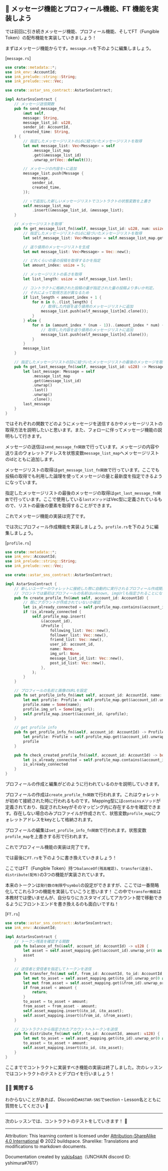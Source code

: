 ## 📧 メッセージ機能とプロフィール機能、FT 機能を実装しよう

では前回に引き続きメッセージ機能、プロフィール機能、そしてFT（Fungible Token）の配布機能を実装していきましょう！

まずはメッセージ機能からです。`message.rs`を下のように編集しましょう。

[`message.rs`]

```rs
use crate::metadata::*;
use ink_env::AccountId;
use ink_prelude::string::String;
use ink_prelude::vec::Vec;

use crate::astar_sns_contract::AstarSnsContract;

impl AstarSnsContract {
    // メッセージ送信関数
    pub fn send_message_fn(
        &mut self,
        message: String,
        message_list_id: u128,
        sender_id: AccountId,
        created_time: String,
    ) {
        // 指定したメッセージリストのidに紐づいたメッセージリストを取得
        let mut message_list: Vec<Message> = self
            .message_list_map
            .get(&message_list_id)
            .unwrap_or(Vec::default());

        // メッセージの内容を↑に追加
        message_list.push(Message {
            message,
            sender_id,
            created_time,
        });

        // ↑で追加した新しいメッセージリストでコントラクトの状態変数を上書き
        self.message_list_map
            .insert(&message_list_id, &message_list);
    }

    // メッセージリストを取得`
    pub fn get_message_list_fn(&self, message_list_id: u128, num: usize) -> Vec<Message> {
        // 指定したメッセージリストのidに紐づいたメッセージリストを取得
        let self_message_list: Vec<Message> = self.message_list_map.get(&message_list_id).unwrap();

        // 返り値用のメッセージリストを生成
        let mut message_list: Vec<Message> = Vec::new();

        // どれくらいの量の投稿を取得するかを指定
        let amount_index: usize = 5;

        // メッセージリストの長さを取得
        let list_length: usize = self_message_list.len();

        // コントラクトに格納された投稿の量が指定された量の投稿より多いか判定。
        // それによって取得方法が異なるため
        if list_length < amount_index + 1 {
            for m in 0..(list_length) {
                // 取得した内容を返り値用のメッセージリストに追加
                message_list.push(self_message_list[m].clone());
            }
        } else {
            for n in (amount_index * (num - 1))..(amount_index * num) {
                // 取得した内容を返り値用のメッセージリストに追加
                message_list.push(self_message_list[n].clone());
            }
        }
        message_list
    }

    // 指定したメッセージリストのIDに紐づいたメッセージリストの最後のメッセージを取得
    pub fn get_last_message_fn(&self, message_list_id: u128) -> Message {
        let last_message: Message = self
            .message_list_map
            .get(&message_list_id)
            .unwrap()
            .last()
            .unwrap()
            .clone();
        last_message
    }
}
```

ではそれぞれの関数でどのようにメッセージを送信するかやメッセージリストの取得方法を説明したいと思います。また、フォローに伴ってメッセージ機能の説明もして行きます。

メッセージの送信は`send_message_fn関数`で行っています。メッセージの内容や送り主のウォレットアドレスを状態変数`message_list_map`へメッセージリストのidとともに追加します。

メッセージリストの取得は`get_message_list_fn関数`で行っています。ここでも投稿の取得でも利用した論理を使ってメッセージの量と最新度を指定できるようになっています。

指定したメッセージリストの最後のメッセージの取得は`get_last_message_fn関数`で行っています。ここで使用している`lastメソッド`はVec型に定義されているもので、リストの最後の要素を取得することができます。

これでメッセージ機能の実装は完了です。

では次にプロフィール作成機能を実装しましょう。`profile.rs`を下のように編集しましょう。

[`profile.rs`]

```rs
use crate::metadata::*;
use ink_env::AccountId;
use ink_prelude::string::String;
use ink_prelude::vec::Vec;

use crate::astar_sns_contract::AstarSnsContract;

impl AstarSnsContract {
    // 新しいユーザーのウォレットに接続した際に自動的に実行されるプロフィール作成関数
    // フロントでは最初はプロフィールの名前はunknown, imgUrlも指定されることになる。
    pub fn create_profile_fn(&mut self, account_id: AccountId) {
        // 既にアカウントが作成されていないか確認
        let is_already_connected = self.profile_map.contains(&account_id);
        if !is_already_connected {
            self.profile_map.insert(
                &(account_id),
                &Profile {
                    following_list: Vec::new(),
                    follower_list: Vec::new(),
                    friend_list: Vec::new(),
                    user_id: account_id,
                    name: None,
                    img_url: None,
                    message_list_id_list: Vec::new(),
                    post_id_list: Vec::new(),
                },
            );
        }
    }

    // プロフィールの名前と画像のURLを設定
    pub fn set_profile_info_fn(&mut self, account_id: AccountId, name: String, img_url: String) {
        let mut profile: Profile = self.profile_map.get(&account_id).unwrap();
        profile.name = Some(name);
        profile.img_url = Some(img_url);
        self.profile_map.insert(&account_id, &profile);
    }

    // get profile info
    pub fn get_profile_info_fn(&self, account_id: AccountId) -> Profile {
        let profile: Profile = self.profile_map.get(&account_id).unwrap();
        profile
    }

    pub fn check_created_profile_fn(&self, account_id: AccountId) -> bool {
        let is_already_connected = self.profile_map.contains(&account_id);
        is_already_connected
    }
}
```

プロフィールの作成と編集がどのように行われているのかを説明していきます。

プロフィールの作成は`create_profile_fn関数`で行われます。これはウォレットが初めて接続された時に行われるものです。Mapping型には`containsメソッド`が定義されており、指定されたkeyがそのマッピング内に存在するかを確認できます。存在しない場合のみプロファイルが作成されて、状態変数`profile_map`にウォレットアドレスをkeyとして格納されます。

プロフィールの編集は`set_profile_info_fn関数`で行われます。状態変数`profile_map`を上書きする形で行われます。

これでプロフィール機能の実装は完了です。

では最後に`FT.rs`を下のように書き換えていきましょう！

ここではFT（Fungible Token）持つ`balanceOf(残高確認)`、`transfer(送金)`、`distribute(配布)`の3つの機能が実装されています。

本来のトークンは`発行数の制限`や`symbol`の設定ができますが、ここでは一番簡略化してこれら3つの機能を実装していこうと思います！ この中で`transfer機能`は本教材では使いませんが、自分なりにカスタマイズしてアカウント間で移動できるようにフロントエンドを書き換えるのも面白いですね！

[`FT.rs`]

```rs
use crate::astar_sns_contract::AstarSnsContract;
use ink_env::AccountId;

impl AstarSnsContract {
    // トークン残高を確認する関数
    pub fn balance_of_fn(&self, account_id: AccountId) -> u128 {
        let asset = self.asset_mapping.get(&account_id).unwrap_or(0 as u128);
        asset
    }

    // 送信者と受信者を指定してトークンを送信
    pub fn transfer_fn(&mut self, from_id: AccountId, to_id: AccountId, amount: u128) {
        let mut to_asset = self.asset_mapping.get(&to_id).unwrap_or(0 as u128);
        let mut from_asset = self.asset_mapping.get(&from_id).unwrap_or(0 as u128);
        if from_asset < amount {
            return;
        }
        to_asset = to_asset + amount;
        from_asset = from_asset - amount;
        self.asset_mapping.insert(&to_id, &to_asset);
        self.asset_mapping.insert(&from_id, &from_asset);
    }

    // コントラクトから指定されたアカウントへトークンを送信
    pub fn distribute_fn(&mut self, to_id: AccountId, amount: u128) {
        let mut to_asset = self.asset_mapping.get(&to_id).unwrap_or(0 as u128);
        to_asset = to_asset + amount;
        self.asset_mapping.insert(&to_id, &to_asset);
    }
}

```

ここまででコントラクトに実装すべき機能の実装は終了しました。次のレッスンではコントラクトのテストとデプロイを行いましょう！

### 🙋‍♂️ 質問する

わからないことがあれば、Discordの`#ASTAR-SNS`でsection・Lesson名とともに質問をしてください 👋

---

次のレッスンでは、コントラクトのテストをしていきます！ 🎉

---

Attribution: This learning content is licensed under [Attribution-ShareAlike 4.0 International](https://creativecommons.org/licenses/by-sa/4.0/) © 2022 buildspace.
Sharelike: Translations and modifications to markdown documents.

Documentation created by [yukis4san](https://github.com/yukis4san)（UNCHAIN discord ID: yshimura#7617）
